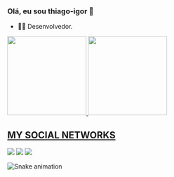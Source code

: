 ### Olá, eu sou thiago-igor 👋

- 👨‍💻 Desenvolvedor.

<div>
  <a href="https://github.com/thiago-igor">
  <img height="180em" src="https://github-readme-stats.vercel.app/api?username=thiago-igor&show_icons=true&theme=dracula&include_all_commits=true&count_private=true"/>
  <img height="180em" src="https://github-readme-stats.vercel.app/api/top-langs/?username=thiago-igor&layout=compact&langs_count=7&theme=dracula"/>
</div>
  
##
## MY SOCIAL NETWORKS
  <div> 
  <a href="https://instagram.com/thi_igor" target="_blank"><img src="https://img.shields.io/badge/-Instagram-%23E4405F?style=for-the-badge&logo=instagram&logoColor=white" target="_blank"></a>
  <a href = "mailto:thiago.maia0606@gmail.com"><img src="https://img.shields.io/badge/-Gmail-%23333?style=for-the-badge&logo=gmail&logoColor=white" target="_blank"></a>
  <a href="https://www.linkedin.com/in/thiago-maia-552987223" target="_blank"><img src="https://img.shields.io/badge/-LinkedIn-%230077B5?style=for-the-badge&logo=linkedin&logoColor=white" target="_blank"></a> 
 
  ![Snake animation](https://github.com/thiago-igor/thiago-igor/blob/output/github-contribution-grid-snake.svg)
 
</div>
